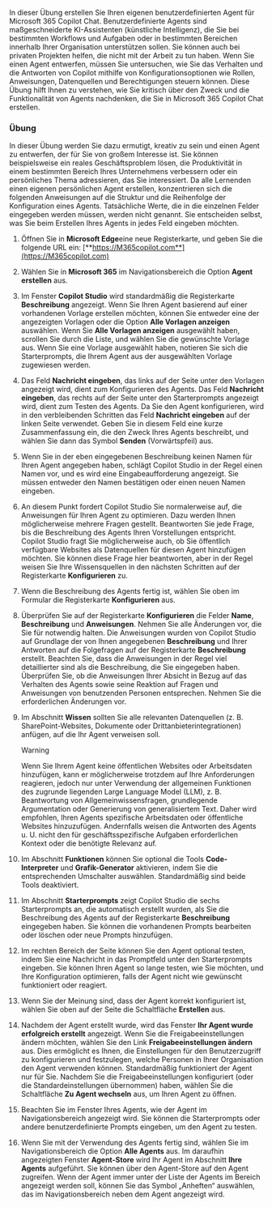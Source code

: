 In dieser Übung erstellen Sie Ihren eigenen benutzerdefinierten Agent für Microsoft 365 Copilot Chat. Benutzerdefinierte Agents sind maßgeschneiderte KI-Assistenten (künstliche Intelligenz), die Sie bei bestimmten Workflows und Aufgaben oder in bestimmten Bereichen innerhalb Ihrer Organisation unterstützen sollen. Sie können auch bei privaten Projekten helfen, die nicht mit der Arbeit zu tun haben. Wenn Sie einen Agent entwerfen, müssen Sie untersuchen, wie Sie das Verhalten und die Antworten von Copilot mithilfe von Konfigurationsoptionen wie Rollen, Anweisungen, Datenquellen und Berechtigungen steuern können. Diese Übung hilft Ihnen zu verstehen, wie Sie kritisch über den Zweck und die Funktionalität von Agents nachdenken, die Sie in Microsoft 365 Copilot Chat erstellen.

### Übung

In dieser Übung werden Sie dazu ermutigt, kreativ zu sein und einen Agent zu entwerfen, der für Sie von großem Interesse ist. Sie können beispielsweise ein reales Geschäftsproblem lösen, die Produktivität in einem bestimmten Bereich Ihres Unternehmens verbessern oder ein persönliches Thema adressieren, das Sie interessiert. Da alle Lernenden einen eigenen persönlichen Agent erstellen, konzentrieren sich die folgenden Anweisungen auf die Struktur und die Reihenfolge der Konfiguration eines Agents. Tatsächliche Werte, die in die einzelnen Felder eingegeben werden müssen, werden nicht genannt. Sie entscheiden selbst, was Sie beim Erstellen Ihres Agents in jedes Feld eingeben möchten.

1. Öffnen Sie in **Microsoft Edge**eine neue Registerkarte, und geben Sie die folgende URL ein: [**https://M365copilot.com**](https://M365copilot.com)
1. Wählen Sie in **Microsoft 365** im Navigationsbereich die Option **Agent erstellen** aus.
1. Im Fenster **Copilot Studio** wird standardmäßig die Registerkarte **Beschreibung** angezeigt. Wenn Sie Ihren Agent basierend auf einer vorhandenen Vorlage erstellen möchten, können Sie entweder eine der angezeigten Vorlagen oder die Option **Alle Vorlagen anzeigen** auswählen. Wenn Sie **Alle Vorlagen anzeigen** ausgewählt haben, scrollen Sie durch die Liste, und wählen Sie die gewünschte Vorlage aus. Wenn Sie eine Vorlage ausgewählt haben, notieren Sie sich die Starterprompts, die Ihrem Agent aus der ausgewählten Vorlage zugewiesen werden.
1. Das Feld **Nachricht eingeben**, das links auf der Seite unter den Vorlagen angezeigt wird, dient zum Konfigurieren des Agents. Das Feld **Nachricht eingeben**, das rechts auf der Seite unter den Starterprompts angezeigt wird, dient zum Testen des Agents. Da Sie den Agent konfigurieren, wird in den verbleibenden Schritten das Feld **Nachricht eingeben** auf der linken Seite verwendet. Geben Sie in diesem Feld eine kurze Zusammenfassung ein, die den Zweck Ihres Agents beschreibt, und wählen Sie dann das Symbol **Senden** (Vorwärtspfeil) aus.
1. Wenn Sie in der eben eingegebenen Beschreibung keinen Namen für Ihren Agent angegeben haben, schlägt Copilot Studio in der Regel einen Namen vor, und es wird eine Eingabeaufforderung angezeigt. Sie müssen entweder den Namen bestätigen oder einen neuen Namen eingeben. 
1. An diesem Punkt fordert Copilot Studio Sie normalerweise auf, die Anweisungen für Ihren Agent zu optimieren. Dazu werden Ihnen möglicherweise mehrere Fragen gestellt. Beantworten Sie jede Frage, bis die Beschreibung des Agents Ihren Vorstellungen entspricht. Copilot Studio fragt Sie möglicherweise auch, ob Sie öffentlich verfügbare Websites als Datenquellen für diesen Agent hinzufügen möchten. Sie können diese Frage hier beantworten, aber in der Regel weisen Sie Ihre Wissensquellen in den nächsten Schritten auf der Registerkarte **Konfigurieren** zu. 
1. Wenn die Beschreibung des Agents fertig ist, wählen Sie oben im Formular die Registerkarte **Konfigurieren** aus. 
1. Überprüfen Sie auf der Registerkarte **Konfigurieren** die Felder **Name**, **Beschreibung** und **Anweisungen**. Nehmen Sie alle Änderungen vor, die Sie für notwendig halten. Die Anweisungen wurden von Copilot Studio auf Grundlage der von Ihnen angegebenen **Beschreibung** und Ihrer Antworten auf die Folgefragen auf der Registerkarte **Beschreibung** erstellt. Beachten Sie, dass die Anweisungen in der Regel viel detaillierter sind als die Beschreibung, die Sie eingegeben haben. Überprüfen Sie, ob die Anweisungen Ihrer Absicht in Bezug auf das Verhalten des Agents sowie seine Reaktion auf Fragen und Anweisungen von benutzenden Personen entsprechen. Nehmen Sie die erforderlichen Änderungen vor.
1. Im Abschnitt **Wissen** sollten Sie alle relevanten Datenquellen (z. B. SharePoint-Websites, Dokumente oder Drittanbieterintegrationen) anfügen, auf die Ihr Agent verweisen soll.

    > [!WARNING]
    > Wenn Sie Ihrem Agent keine öffentlichen Websites oder Arbeitsdaten hinzufügen, kann er möglicherweise trotzdem auf Ihre Anforderungen reagieren, jedoch nur unter Verwendung der allgemeinen Funktionen des zugrunde liegenden Large Language Model (LLM), z. B. Beantwortung von Allgemeinwissensfragen, grundlegende Argumentation oder Generierung von generalisiertem Text. Daher wird empfohlen, Ihren Agents spezifische Arbeitsdaten oder öffentliche Websites hinzuzufügen. Andernfalls weisen die Antworten des Agents u. U. nicht den für geschäftsspezifische Aufgaben erforderlichen Kontext oder die benötigte Relevanz auf.

1. Im Abschnitt **Funktionen** können Sie optional die Tools **Code-Interpreter** und **Grafik-Generator** aktivieren, indem Sie die entsprechenden Umschalter auswählen. Standardmäßig sind beide Tools deaktiviert.
1. Im Abschnitt **Starterprompts** zeigt Copilot Studio die sechs Starterprompts an, die automatisch erstellt wurden, als Sie die Beschreibung des Agents auf der Registerkarte **Beschreibung** eingegeben haben. Sie können die vorhandenen Prompts bearbeiten oder löschen oder neue Prompts hinzufügen.
1. Im rechten Bereich der Seite können Sie den Agent optional testen, indem Sie eine Nachricht in das Promptfeld unter den Starterprompts eingeben. Sie können Ihren Agent so lange testen, wie Sie möchten, und Ihre Konfiguration optimieren, falls der Agent nicht wie gewünscht funktioniert oder reagiert. 
1. Wenn Sie der Meinung sind, dass der Agent korrekt konfiguriert ist, wählen Sie oben auf der Seite die Schaltfläche **Erstellen** aus.  
1. Nachdem der Agent erstellt wurde, wird das Fenster **Ihr Agent wurde erfolgreich erstellt** angezeigt. Wenn Sie die Freigabeeinstellungen ändern möchten, wählen Sie den Link **Freigabeeinstellungen ändern** aus. Dies ermöglicht es Ihnen, die Einstellungen für den Benutzerzugriff zu konfigurieren und festzulegen, welche Personen in Ihrer Organisation den Agent verwenden können. Standardmäßig funktioniert der Agent nur für Sie. Nachdem Sie die Freigabeeinstellungen konfiguriert (oder die Standardeinstellungen übernommen) haben, wählen Sie die Schaltfläche **Zu Agent wechseln** aus, um Ihren Agent zu öffnen. 
1. Beachten Sie im Fenster Ihres Agents, wie der Agent im Navigationsbereich angezeigt wird. Sie können die Starterprompts oder andere benutzerdefinierte Prompts eingeben, um den Agent zu testen. 
1. Wenn Sie mit der Verwendung des Agents fertig sind, wählen Sie im Navigationsbereich die Option **Alle Agents** aus. Im daraufhin angezeigten Fenster **Agent-Store** wird Ihr Agent im Abschnitt **Ihre Agents** aufgeführt. Sie können über den Agent-Store auf den Agent zugreifen. Wenn der Agent immer unter der Liste der Agents im Bereich angezeigt werden soll, können Sie das Symbol „Anheften“ auswählen, das im Navigationsbereich neben dem Agent angezeigt wird. 
